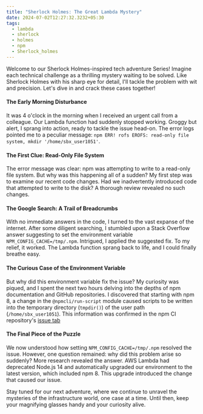 ```yaml
---
title: "Sherlock Holmes: The Great Lambda Mystery"
date: 2024-07-02T12:27:32.3232+05:30
tags:
  - lambda
  - sherlock
  - holmes
  - npm
  - Sherlock_holmes
---
```

Welcome to our Sherlock Holmes-inspired tech adventure Series! Imagine each technical challenge as a thrilling mystery waiting to be solved. Like Sherlock Holmes with his sharp eye for detail, I'll tackle the problem with wit and precision. Let's dive in and crack these cases together!

#### The Early Morning Disturbance

It was 4 o'clock in the morning when I received an urgent call from a colleague. Our Lambda function had suddenly stopped working. Groggy but alert, I sprang into action, ready to tackle the issue head-on. The error logs pointed me to a peculiar message: `npm ERR! rofs EROFS: read-only file system, mkdir '/home/sbx_user1051'`.

#### The First Clue: Read-Only File System

The error message was clear: npm was attempting to write to a read-only file system. But why was this happening all of a sudden? My first step was to examine our recent code changes. Had we inadvertently introduced code that attempted to write to the disk? A thorough review revealed no such changes.

#### The Google Search: A Trail of Breadcrumbs

With no immediate answers in the code, I turned to the vast expanse of the internet. After some diligent searching, I stumbled upon a Stack Overflow answer suggesting to set the environment variable `NPM_CONFIG_CACHE=/tmp/.npm`. Intrigued, I applied the suggested fix. To my relief, it worked. The Lambda function sprang back to life, and I could finally breathe easy.

#### The Curious Case of the Environment Variable

But why did this environment variable fix the issue? My curiosity was piqued, and I spent the next two hours delving into the depths of npm documentation and GitHub repositories. I discovered that starting with npm 8, a change in the `@npmcli/run-script` module caused scripts to be written into the temporary directory (`tmpdir()`) of the user path (`/home/sbx_user1051`). This information was confirmed in the npm CI repository's [issue tab](https://github.com/npm/cli/issues/7105)

#### The Final Piece of the Puzzle

We now understood how setting `NPM_CONFIG_CACHE=/tmp/.npm` resolved the issue. However, one question remained: why did this problem arise so suddenly? More research revealed the answer. AWS Lambda had deprecated Node.js 14 and automatically upgraded our environment to the latest version, which included npm 8. This upgrade introduced the change that caused our issue.


Stay tuned for our next adventure, where we continue to unravel the mysteries of the infrastructure world, one case at a time. Until then, keep your magnifying glasses handy and your curiosity alive.